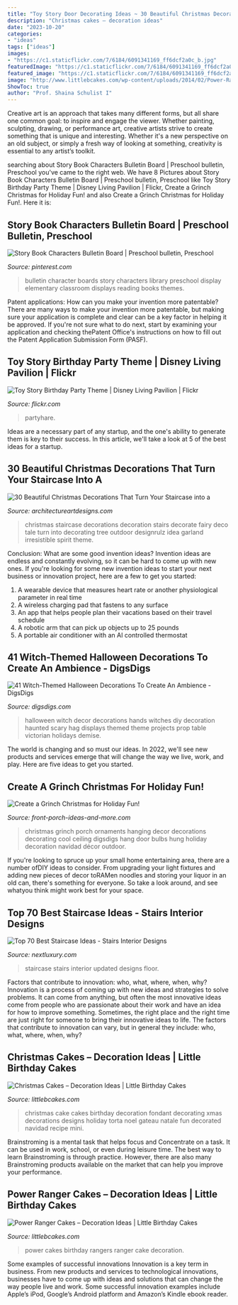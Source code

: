 ```yaml
---
title: "Toy Story Door Decorating Ideas ~ 30 Beautiful Christmas Decorations That Turn Your Staircase Into A"
description: "Christmas cakes – decoration ideas"
date: "2023-10-20"
categories:
- "ideas"
tags: ["ideas"]
images:
- "https://c1.staticflickr.com/7/6184/6091341169_ff6dcf2a0c_b.jpg"
featuredImage: "https://c1.staticflickr.com/7/6184/6091341169_ff6dcf2a0c_b.jpg"
featured_image: "https://c1.staticflickr.com/7/6184/6091341169_ff6dcf2a0c_b.jpg"
image: "http://www.littlebcakes.com/wp-content/uploads/2014/02/Power-Rangers-Birthday-Cakes.jpg"
ShowToc: true
author: "Prof. Shaina Schulist I"
---
```



Creative art is an approach that takes many different forms, but all share one common goal: to inspire and engage the viewer. Whether painting, sculpting, drawing, or performance art, creative artists strive to create something that is unique and interesting. Whether it's a new perspective on an old subject, or simply a fresh way of looking at something, creativity is essential to any artist’s toolkit.

	

		
searching about Story Book Characters Bulletin Board | Preschool bulletin, Preschool you've came to the right web. We have 8 Pictures about Story Book Characters Bulletin Board | Preschool bulletin, Preschool like Toy Story Birthday Party Theme | Disney Living Pavilion | Flickr, Create a Grinch Christmas for Holiday Fun! and also Create a Grinch Christmas for Holiday Fun!. Here it is:
		
    
## Story Book Characters Bulletin Board | Preschool Bulletin, Preschool

<img loading=lazy src="https://i.pinimg.com/736x/7f/3e/df/7f3edf4667f67ca19980dbf56878fe0c--character-bulletin-boards-library-bulletin-boards.jpg" onerror="this.onerror=null;this.src='https://tse4.mm.bing.net/th?id=OIP.jhD9Wdmsy_mxGguL1Ey8KAEgDY&amp;pid=15.1';" alt="Story Book Characters Bulletin Board | Preschool bulletin, Preschool">

_Source: pinterest.com_

>bulletin character boards story characters library preschool display elementary classroom displays reading books themes. 

	

Patent applications: How can you make your invention more patentable?
There are many ways to make your invention more patentable, but making sure your application is complete and clear can be a key factor in helping it be approved. If you're not sure what to do next, start by examining your application and checking thePatent Office's instructions on how to fill out the Patent Application Submission Form (PASF).

    
## Toy Story Birthday Party Theme | Disney Living Pavilion | Flickr

<img loading=lazy src="https://c1.staticflickr.com/7/6184/6091341169_ff6dcf2a0c_b.jpg" onerror="this.onerror=null;this.src='https://tse4.mm.bing.net/th?id=OIP.OEpwDoT1Tjq2b9G0lpmQEgHaLG&amp;pid=15.1';" alt="Toy Story Birthday Party Theme | Disney Living Pavilion | Flickr">

_Source: flickr.com_

>partyhare. 

	

Ideas are a necessary part of any startup, and the one's ability to generate them is key to their success. In this article, we'll take a look at 5 of the best ideas for a startup.

    
## 30 Beautiful Christmas Decorations That Turn Your Staircase Into A

<img loading=lazy src="https://www.architectureartdesigns.com/wp-content/uploads/2012/12/architectureartdesigns-staircase-christmas-deco-013-7.jpg" onerror="this.onerror=null;this.src='https://tse1.mm.bing.net/th?id=OIP.MyO32EUG9CSC8AgEifdA2gDYEg&amp;pid=15.1';" alt="30 Beautiful Christmas Decorations That Turn Your Staircase into a">

_Source: architectureartdesigns.com_

>christmas staircase decorations decoration stairs decorate fairy deco tale turn into decorating tree outdoor designrulz idea garland irresistible spirit theme. 

	

Conclusion: What are some good invention ideas?
Invention ideas are endless and constantly evolving, so it can be hard to come up with new ones. If you're looking for some new invention ideas to start your next business or innovation project, here are a few to get you started: 
1. A wearable device that measures heart rate or another physiological parameter in real time 
2. A wireless charging pad that fastens to any surface 
3. An app that helps people plan their vacations based on their travel schedule 
4. A robotic arm that can pick up objects up to 25 pounds 
5. A portable air conditioner with an AI controlled thermostat 

    
## 41 Witch-Themed Halloween Decorations To Create An Ambience - DigsDigs

<img loading=lazy src="https://www.digsdigs.com/photos/2016/09/35-witchs-hands-over-some-furniture-is-a-simple-and-nice-decor-idea.jpg" onerror="this.onerror=null;this.src='https://tse3.mm.bing.net/th?id=OIP.X1YZQ_VNjFHe5DRZxtlRGAHaNS&amp;pid=15.1';" alt="41 Witch-Themed Halloween Decorations To Create An Ambience - DigsDigs">

_Source: digsdigs.com_

>halloween witch decor decorations hands witches diy decoration haunted scary hag displays themed theme projects prop table victorian holidays demise. 

	

The world is changing and so must our ideas. In 2022, we'll see new products and services emerge that will change the way we live, work, and play. Here are five ideas to get you started.

    
## Create A Grinch Christmas For Holiday Fun!

<img loading=lazy src="http://www.front-porch-ideas-and-more.com/images/grinch-christmas-2.jpg" onerror="this.onerror=null;this.src='https://tse3.mm.bing.net/th?id=OIP.Up8eG7OAFflSlSz8x3xf4QHaLG&amp;pid=15.1';" alt="Create a Grinch Christmas for Holiday Fun!">

_Source: front-porch-ideas-and-more.com_

>christmas grinch porch ornaments hanging decor decorations decorating cool ceiling digsdigs hang door bulbs hung holiday decoration navidad décor outdoor. 

	

If you're looking to spruce up your small home entertaining area, there are a number ofDIY ideas to consider. From upgrading your light fixtures and adding new pieces of decor toRAMen noodles and storing your liquor in an old can, there's something for everyone. So take a look around, and see whatyou think might work best for your space.

    
## Top 70 Best Staircase Ideas - Stairs Interior Designs

<img loading=lazy src="http://nextluxury.com/wp-content/uploads/house-updated-staircase-ideas.jpg" onerror="this.onerror=null;this.src='https://tse3.mm.bing.net/th?id=OIP.vDN1InkyvG5GH7bPgEOoSwHaJQ&amp;pid=15.1';" alt="Top 70 Best Staircase Ideas - Stairs Interior Designs">

_Source: nextluxury.com_

>staircase stairs interior updated designs floor. 

	

Factors that contribute to innovation: who, what, where, when, why?
Innovation is a process of coming up with new ideas and strategies to solve problems. It can come from anything, but often the most innovative ideas come from people who are passionate about their work and have an idea for how to improve something. Sometimes, the right place and the right time are just right for someone to bring their innovative ideas to life. The factors that contribute to innovation can vary, but in general they include: who, what, where, when, why?

    
## Christmas Cakes – Decoration Ideas | Little Birthday Cakes

<img loading=lazy src="http://www.littlebcakes.com/wp-content/uploads/2014/02/Christmas-Cake.jpg" onerror="this.onerror=null;this.src='https://tse4.mm.bing.net/th?id=OIP.bdHSXYxtcw7bn2Kw-gdC6AHaHK&amp;pid=15.1';" alt="Christmas Cakes – Decoration Ideas | Little Birthday Cakes">

_Source: littlebcakes.com_

>christmas cake cakes birthday decoration fondant decorating xmas decorations designs holiday torta noel gateau natale fun decorated navidad recipe mini. 

	

Brainstroming is a mental task that helps focus and Concentrate on a task. It can be used in work, school, or even during leisure time. The best way to learn Brainstroming is through practice. However, there are also many Brainstroming products available on the market that can help you improve your performance.

    
## Power Ranger Cakes – Decoration Ideas | Little Birthday Cakes

<img loading=lazy src="http://www.littlebcakes.com/wp-content/uploads/2014/02/Power-Rangers-Birthday-Cakes.jpg" onerror="this.onerror=null;this.src='https://tse4.mm.bing.net/th?id=OIP.WZzCG-cirJpxCRmb5veHCgHaFj&amp;pid=15.1';" alt="Power Ranger Cakes – Decoration Ideas | Little Birthday Cakes">

_Source: littlebcakes.com_

>power cakes birthday rangers ranger cake decoration. 

	

Some examples of successful innovations
Innovation is a key term in business. From new products and services to technological innovations, businesses have to come up with ideas and solutions that can change the way people live and work. Some successful innovation examples include Apple’s iPod, Google’s Android platform and Amazon’s Kindle ebook reader.

